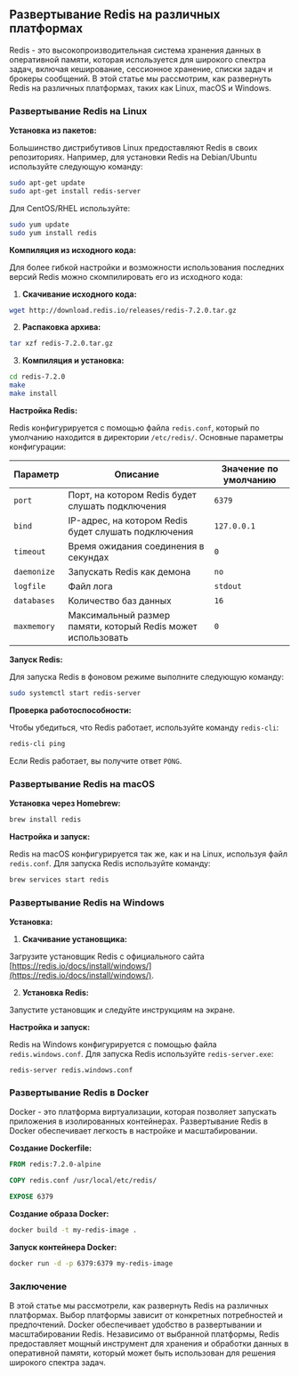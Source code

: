 ## Развертывание Redis на различных платформах

Redis - это высокопроизводительная система хранения данных в оперативной памяти, которая используется для широкого спектра задач, включая кеширование, сессионное хранение, списки задач и брокеры сообщений. В этой статье мы рассмотрим, как развернуть Redis на различных платформах, таких как Linux, macOS и Windows.

### Развертывание Redis на Linux

**Установка из пакетов:**

Большинство дистрибутивов Linux предоставляют Redis в своих репозиториях. Например, для установки Redis на Debian/Ubuntu используйте следующую команду:

```bash
sudo apt-get update
sudo apt-get install redis-server
```

Для CentOS/RHEL используйте:

```bash
sudo yum update
sudo yum install redis
```

**Компиляция из исходного кода:**

Для более гибкой настройки и возможности использования последних версий Redis можно скомпилировать его из исходного кода:

1. **Скачивание исходного кода:**

```bash
wget http://download.redis.io/releases/redis-7.2.0.tar.gz
```

2. **Распаковка архива:**

```bash
tar xzf redis-7.2.0.tar.gz
```

3. **Компиляция и установка:**

```bash
cd redis-7.2.0
make
make install
```

**Настройка Redis:**

Redis конфигурируется с помощью файла `redis.conf`, который по умолчанию находится в директории `/etc/redis/`. Основные параметры конфигурации:

| Параметр | Описание | Значение по умолчанию |
|---|---|---|
| `port` | Порт, на котором Redis будет слушать подключения | `6379` |
| `bind` | IP-адрес, на котором Redis будет слушать подключения | `127.0.0.1` |
| `timeout` | Время ожидания соединения в секундах | `0` |
| `daemonize` | Запускать Redis как демона | `no` |
| `logfile` | Файл лога | `stdout` |
| `databases` | Количество баз данных | `16` |
| `maxmemory` | Максимальный размер памяти, который Redis может использовать | `0` |

**Запуск Redis:**

Для запуска Redis в фоновом режиме выполните следующую команду:

```bash
sudo systemctl start redis-server
```

**Проверка работоспособности:**

Чтобы убедиться, что Redis работает, используйте команду `redis-cli`:

```bash
redis-cli ping
```

Если Redis работает, вы получите ответ `PONG`.

### Развертывание Redis на macOS

**Установка через Homebrew:**

```bash
brew install redis
```

**Настройка и запуск:**

Redis на macOS конфигурируется так же, как и на Linux, используя файл `redis.conf`. Для запуска Redis используйте команду:

```bash
brew services start redis
```

### Развертывание Redis на Windows

**Установка:**

1. **Скачивание установщика:**

Загрузите установщик Redis с официального сайта [https://redis.io/docs/install/windows/](https://redis.io/docs/install/windows/).

2. **Установка Redis:**

Запустите установщик и следуйте инструкциям на экране.

**Настройка и запуск:**

Redis на Windows конфигурируется с помощью файла `redis.windows.conf`. Для запуска Redis используйте `redis-server.exe`:

```
redis-server redis.windows.conf
```

### Развертывание Redis в Docker

Docker - это платформа виртуализации, которая позволяет запускать приложения в изолированных контейнерах. Развертывание Redis в Docker обеспечивает легкость в настройке и масштабировании.

**Создание Dockerfile:**

```dockerfile
FROM redis:7.2.0-alpine

COPY redis.conf /usr/local/etc/redis/

EXPOSE 6379
```

**Создание образа Docker:**

```bash
docker build -t my-redis-image .
```

**Запуск контейнера Docker:**

```bash
docker run -d -p 6379:6379 my-redis-image
```

### Заключение

В этой статье мы рассмотрели, как развернуть Redis на различных платформах. Выбор платформы зависит от конкретных потребностей и предпочтений. Docker обеспечивает удобство в развертывании и масштабировании Redis. Независимо от выбранной платформы, Redis предоставляет мощный инструмент для хранения и обработки данных в оперативной памяти, который может быть использован для решения широкого спектра задач.
